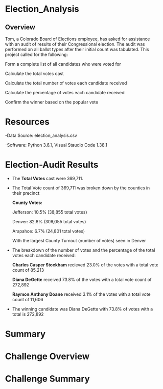 # Election_Analysis

## **Overview** ##
Tom, a Colorado Board of Elections employee, has asked for assistance with an audit of results of their Congressional election. The audit was performed on all ballot types after their initial count was tabulated. This project called for the following:

Form a complete list of all candidates who were voted for

Calculate the total votes cast

Calculate the total number of votes each candidate received

Calculate the percentage of votes each candidate received

Confirm the winner based on the popular vote 

# **Resources** #
-Data Source: election_analysis.csv

-Software: Python 3.6.1, Visual Staudio Code 1.38.1


# **Election-Audit Results** #

- The **Total Votes** cast were 369,711.


- The Total Vote count of  369,711 was broken down by the counties in their precinct:


    **County Votes:**

    Jefferson: 10.5% (38,855 total votes)

    Denver: 82.8% (306,055 total votes)

    Arapahoe: 6.7% (24,801 total votes)

    With the largest County Turnout (number of votes) seen in Denver
  


- The breakdown of the number of votes and the percentage of the total votes each candidate received:

     **Charles Casper Stockham** recieved 23.0% of the votes with a total vote count of 85,213

     **Diana DeGette** received 73.8% of the votes with a total vote count of 272,892

     **Raymon Anthony Doane** received 3.1% of the votes with a total vote count of 11,606

 
 

- The winning candidate was Diana DeGette with 73.8% of votes with a total is 272,892



# **Summary** #





# **Challenge Overview** #

# **Challenge Summary** #


